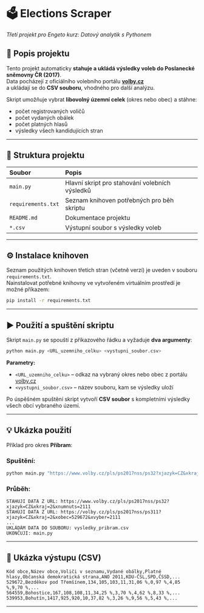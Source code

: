 # 🗳️ Elections Scraper
*Třetí projekt pro Engeto kurz: Datový analytik s Pythonem*  

## 📘 Popis projektu
Tento projekt automaticky **stahuje a ukládá výsledky voleb do Poslanecké sněmovny ČR (2017)**.  
Data pocházejí z oficiálního volebního portálu **[volby.cz](https://www.volby.cz/pls/ps2017nss/ps3?xjazyk=CZ)**  
a ukládají se do **CSV souboru**, vhodného pro další analýzu.  

Skript umožňuje vybrat **libovolný územní celek** (okres nebo obec) a stáhne:  
- počet registrovaných voličů  
- počet vydaných obálek  
- počet platných hlasů  
- výsledky všech kandidujících stran  

---

## 🧩 Struktura projektu
| Soubor | Popis |
|:--------|:-------|
| `main.py` | Hlavní skript pro stahování volebních výsledků |
| `requirements.txt` | Seznam knihoven potřebných pro běh skriptu |
| `README.md` | Dokumentace projektu |
| `*.csv` | Výstupní soubor s výsledky voleb |

---

## ⚙️ Instalace knihoven
Seznam použitých knihoven třetích stran (včetně verzí) je uveden v souboru `requirements.txt`.  
Nainstalovat potřebné knihovny ve vytvořeném virtuálním prostředí je možné příkazem:
```bash
pip install -r requirements.txt
```

---

## ▶️ Použití a spuštění skriptu
Skript `main.py` se spouští z příkazového řádku a vyžaduje **dva argumenty**:

```bash
python main.py <URL_uzemniho_celku> <vystupni_soubor.csv>
```

**Parametry:**
- `<URL_uzemniho_celku>` – odkaz na vybraný okres nebo obec z portálu [volby.cz](https://www.volby.cz)  
- `<vystupni_soubor.csv>` – název souboru, kam se výsledky uloží  

Po úspěšném spuštění skript vytvoří **CSV soubor** s kompletními výsledky všech obcí vybraného území.

---

## 💡 Ukázka použití
Příklad pro okres **Příbram**:

### Spuštění:
```bash
python main.py "https://www.volby.cz/pls/ps2017nss/ps32?xjazyk=CZ&xkraj=2&xnumnuts=2111" vysledky_pribram.csv
```

### Průběh:
```
STAHUJI DATA Z URL: https://www.volby.cz/pls/ps2017nss/ps32?xjazyk=CZ&xkraj=2&xnumnuts=2111
STAHUJI DATA Z URL: https://volby.cz/pls/ps2017nss/ps311?xjazyk=CZ&xkraj=2&xobec=529672&xvyber=2111
...
UKLÁDÁM DATA DO SOUBORU: vysledky_pribram.csv
UKONČUJI: main.py
```

---

## 🧾 Ukázka výstupu (CSV)
```csv
Kód obce,Název obce,Voliči v seznamu,Vydané obálky,Platné hlasy,Občanská demokratická strana,ANO 2011,KDU-ČSL,SPD,ČSSD,...
529672,Bezděkov pod Třemšínem,134,105,103,11,31,06 %,0,97 %,4,85 %,9,70 %,...
564559,Bohostice,167,108,108,11,34,25 %,3,70 %,4,62 %,8,33 %,...
539953,Bohutín,1417,925,920,10,37,82 %,3,26 %,9,56 %,5,43 %,...
```

---

